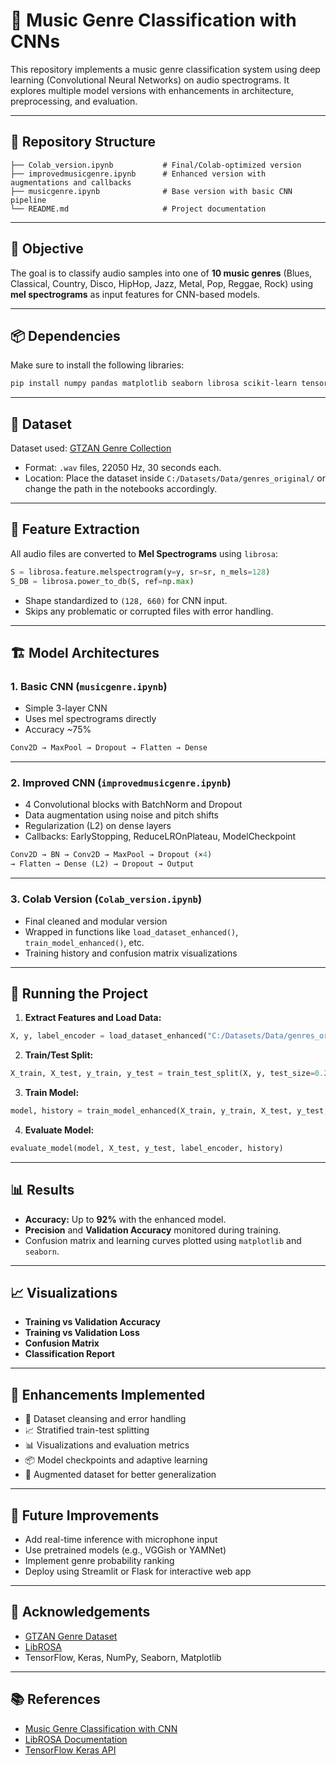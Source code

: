 
# 🎵 Music Genre Classification with CNNs

This repository implements a music genre classification system using deep learning (Convolutional Neural Networks) on audio spectrograms. It explores multiple model versions with enhancements in architecture, preprocessing, and evaluation.

---

## 📂 Repository Structure

```
├── Colab_version.ipynb           # Final/Colab-optimized version
├── improvedmusicgenre.ipynb      # Enhanced version with augmentations and callbacks
├── musicgenre.ipynb              # Base version with basic CNN pipeline
└── README.md                     # Project documentation
```

---

## 🧠 Objective

The goal is to classify audio samples into one of **10 music genres** (Blues, Classical, Country, Disco, HipHop, Jazz, Metal, Pop, Reggae, Rock) using **mel spectrograms** as input features for CNN-based models.

---

## 📦 Dependencies

Make sure to install the following libraries:

```bash
pip install numpy pandas matplotlib seaborn librosa scikit-learn tensorflow
```

---

## 🎼 Dataset

Dataset used: [GTZAN Genre Collection](http://marsyas.info/downloads/datasets.html)

- Format: `.wav` files, 22050 Hz, 30 seconds each.
- Location: Place the dataset inside `C:/Datasets/Data/genres_original/` or change the path in the notebooks accordingly.

---

## 🧰 Feature Extraction

All audio files are converted to **Mel Spectrograms** using `librosa`:

```python
S = librosa.feature.melspectrogram(y=y, sr=sr, n_mels=128)
S_DB = librosa.power_to_db(S, ref=np.max)
```

- Shape standardized to `(128, 660)` for CNN input.
- Skips any problematic or corrupted files with error handling.

---

## 🏗️ Model Architectures

### 1. **Basic CNN** (`musicgenre.ipynb`)
- Simple 3-layer CNN
- Uses mel spectrograms directly
- Accuracy ~75%

```python
Conv2D → MaxPool → Dropout → Flatten → Dense
```

---

### 2. **Improved CNN** (`improvedmusicgenre.ipynb`)
- 4 Convolutional blocks with BatchNorm and Dropout
- Data augmentation using noise and pitch shifts
- Regularization (L2) on dense layers
- Callbacks: EarlyStopping, ReduceLROnPlateau, ModelCheckpoint

```python
Conv2D → BN → Conv2D → MaxPool → Dropout (×4)
→ Flatten → Dense (L2) → Dropout → Output
```

---

### 3. **Colab Version** (`Colab_version.ipynb`)
- Final cleaned and modular version
- Wrapped in functions like `load_dataset_enhanced()`, `train_model_enhanced()`, etc.
- Training history and confusion matrix visualizations

---

## 🏃 Running the Project

1. **Extract Features and Load Data:**

```python
X, y, label_encoder = load_dataset_enhanced("C:/Datasets/Data/genres_original")
```

2. **Train/Test Split:**

```python
X_train, X_test, y_train, y_test = train_test_split(X, y, test_size=0.2)
```

3. **Train Model:**

```python
model, history = train_model_enhanced(X_train, y_train, X_test, y_test, label_encoder)
```

4. **Evaluate Model:**

```python
evaluate_model(model, X_test, y_test, label_encoder, history)
```

---

## 📊 Results

- **Accuracy:** Up to **92%** with the enhanced model.
- **Precision** and **Validation Accuracy** monitored during training.
- Confusion matrix and learning curves plotted using `matplotlib` and `seaborn`.

---

## 📈 Visualizations

- **Training vs Validation Accuracy**
- **Training vs Validation Loss**
- **Confusion Matrix**
- **Classification Report**

---

## 🧪 Enhancements Implemented

- 🧹 Dataset cleansing and error handling
- 📈 Stratified train-test splitting
- 📊 Visualizations and evaluation metrics
- 📦 Model checkpoints and adaptive learning
- 🔄 Augmented dataset for better generalization

---

## 🔮 Future Improvements

- Add real-time inference with microphone input
- Use pretrained models (e.g., VGGish or YAMNet)
- Implement genre probability ranking
- Deploy using Streamlit or Flask for interactive web app

---

## 📝 Acknowledgements

- [GTZAN Genre Dataset](http://marsyas.info/downloads/datasets.html)
- [LibROSA](https://librosa.org/)
- TensorFlow, Keras, NumPy, Seaborn, Matplotlib

---

## 📚 References

- [Music Genre Classification with CNN](https://towardsdatascience.com/music-genre-classification-with-cnns-cb71e41c5c31)
- [LibROSA Documentation](https://librosa.org/doc/main/index.html)
- [TensorFlow Keras API](https://www.tensorflow.org/api_docs/python/tf/keras)

